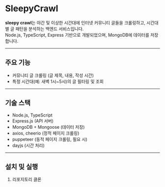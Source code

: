 # SleepyCrawl

**sleepy crawl**는 야간 및 이상한 시간대에 인터넷 커뮤니티 글들을 크롤링하고, 시간대별 글 패턴을 분석하는 백엔드 서비스입니다.  
Node.js, TypeScript, Express 기반으로 개발되었으며, MongoDB에 데이터를 저장합니다.

---

## 주요 기능

- 커뮤니티 글 크롤링 (글 제목, 내용, 작성 시간)
- 특정 시간대(예: 새벽 1시~5시)의 글 필터링 및 조회

---

## 기술 스택

- Node.js, TypeScript
- Express.js (API 서버)
- MongoDB + Mongoose (데이터 저장)
- axios, cheerio (정적 페이지 크롤링)
- puppeteer (동적 페이지 크롤링, 필요 시)
- dayjs (시간 처리)

---

## 설치 및 실행

1. 리포지토리 클론

```bash